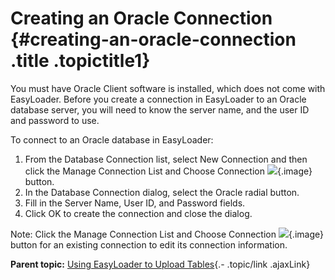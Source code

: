 Creating an Oracle Connection {#creating-an-oracle-connection .title .topictitle1}
=============================

<div class="body taskbody">

<div class="section context">

You must have Oracle Client software is installed, which does not come with EasyLoader. Before you create a connection in EasyLoader to an Oracle database server, you will need to know the server name, and the user ID and password to use.

</div>

To connect to an Oracle database in EasyLoader:

1.  <span class="ph cmd">From the <span class="ph uicontrol">Database Connection</span> list, select <span class="ph uicontrol">New Connection</span> and then click the <span class="ph uicontrol">Manage Connection List and Choose Connection</span> ![](images/icon_openDbms_sm.png){.image} button.</span>
2.  <span class="ph cmd">In the <span class="keyword wintitle">Database Connection</span> dialog, select the <span class="ph uicontrol">Oracle</span> radial button.</span>
3.  <span class="ph cmd">Fill in the <span class="ph uicontrol">Server Name</span>, <span class="ph uicontrol">User ID</span>, and <span class="ph uicontrol">Password</span> fields.</span>
4.  <span class="ph cmd">Click <span class="ph uicontrol">OK</span> to create the connection and close the dialog.</span>

<div class="section result">

<div class="note note">

<span class="notetitle">Note:</span> Click the <span class="ph uicontrol">Manage Connection List and Choose Connection</span> ![](images/icon_openDbms_sm.png){.image} button for an existing connection to edit its connection information.

</div>

</div>

</div>

<div class="related-links" functx="http://www.functx.com">

<div class="related-links-title">

</div>

<div class="familylinks">

<div class="parentlink">

**Parent topic:** [Using EasyLoader to Upload Tables](guide/../guide/usingeasyloader.html){.- .topic/link .ajaxLink}

</div>

</div>

</div>

